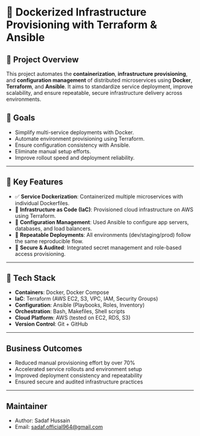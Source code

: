 # 🐳 Dockerized Infrastructure Provisioning with Terraform & Ansible

## **📌 Project Overview**
This project automates the **containerization**, **infrastructure provisioning**, and **configuration management** of distributed microservices using **Docker**, **Terraform**, and **Ansible**. It aims to standardize service deployment, improve scalability, and ensure repeatable, secure infrastructure delivery across environments.

## **🎯 Goals**
- Simplify multi-service deployments with Docker.
- Automate environment provisioning using Terraform.
- Ensure configuration consistency with Ansible.
- Eliminate manual setup efforts.
- Improve rollout speed and deployment reliability.

---

## **🚀 Key Features**
- ✅ **Service Dockerization**: Containerized multiple microservices with individual Dockerfiles.
- 🧱 **Infrastructure as Code (IaC)**: Provisioned cloud infrastructure on AWS using Terraform.
- 🔧 **Configuration Management**: Used Ansible to configure app servers, databases, and load balancers.
- 🔁 **Repeatable Deployments**: All environments (dev/staging/prod) follow the same reproducible flow.
- 🔐 **Secure & Audited**: Integrated secret management and role-based access provisioning.

---

## **🧰 Tech Stack**
- **Containers**: Docker, Docker Compose
- **IaC**: Terraform (AWS EC2, S3, VPC, IAM, Security Groups)
- **Configuration**: Ansible (Playbooks, Roles, Inventory)
- **Orchestration**: Bash, Makefiles, Shell scripts
- **Cloud Platform**: AWS (tested on EC2, RDS, S3)
- **Version Control**: Git + GitHub

---
## Business Outcomes
- Reduced manual provisioning effort by over 70%
- Accelerated service rollouts and environment setup
- Improved deployment consistency and repeatability
- Ensured secure and audited infrastructure practices

---
## Maintainer
- Author: Sadaf Hussain
- Email: sadaf.official964@gmail.com
